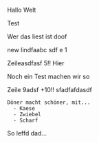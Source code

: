 Hallo Welt

Test

Wer das liest ist doof

new lindfaabc sdf e 1



Zeileasdfasf  5!! Hier 


Noch ein Test
machen wir so


Zeile 9adsf +10!!
sfadfafdasdf

```
Döner macht schöner, mit...
  - Kaese
  - Zwiebel
  - Scharf
```

So leffd dad...